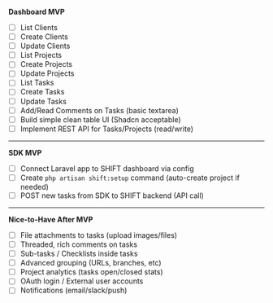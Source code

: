 **Dashboard MVP**
- [ ] List Clients
- [ ] Create Clients
- [ ] Update Clients
- [ ] List Projects
- [ ] Create Projects
- [ ] Update Projects
- [ ] List Tasks
- [ ] Create Tasks
- [ ] Update Tasks
- [ ] Add/Read Comments on Tasks (basic textarea)
- [ ] Build simple clean table UI (Shadcn acceptable)
- [ ] Implement REST API for Tasks/Projects (read/write)

---

**SDK MVP**
- [ ] Connect Laravel app to SHIFT dashboard via config
- [ ] Create `php artisan shift:setup` command (auto-create project if needed)
- [ ] POST new tasks from SDK to SHIFT backend (API call)

---

**Nice-to-Have After MVP**
- [ ] File attachments to tasks (upload images/files)
- [ ] Threaded, rich comments on tasks
- [ ] Sub-tasks / Checklists inside tasks
- [ ] Advanced grouping (URLs, branches, etc)
- [ ] Project analytics (tasks open/closed stats)
- [ ] OAuth login / External user accounts
- [ ] Notifications (email/slack/push)
